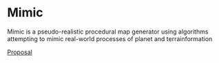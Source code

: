 # Mimic

Mimic is a pseudo-realistic procedural map generator using algorithms attempting to mimic real-world processes of planet and terrainformation

[Proposal](./docs/MimicProposal.pdf)